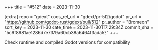 +++
title = "#512"
date = 2023-11-30

[extra]
repo = "gdext"
docs_rel_url = "gdext/pr-512/godot"
pr_url = "https://github.com/godot-rust/gdext/pull/512"
pr_author = "Bromeon"
sort_key = 2023-11-30
date_time = 2023-11-30T17:29:34Z
commit_sha = "5c9f8981ae1286d7e7379a60cb38a6464f3ada52"
+++

Check runtime and compiled Godot versions for compatibility
